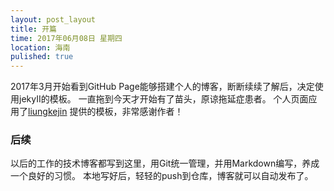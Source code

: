 ```yaml
---
layout: post_layout
title: 开篇
time: 2017年06月08日 星期四
location: 海南
pulished: true
---
```


2017年3月开始看到GitHub Page能够搭建个人的博客，断断续续了解后，决定使用jekyII的模板。
一直拖到今天才开始有了苗头，原谅拖延症患者。
个人页面应用了[liungkejin](https://github.com/liungkejin/liungkejin.github.io) 提供的模板，非常感谢作者！

### 后续
以后的工作的技术博客都写到这里，用Git统一管理，并用Markdown编写，养成一个良好的习惯。
本地写好后，轻轻的push到仓库，博客就可以自动发布了。

